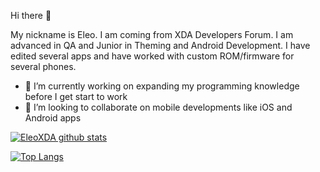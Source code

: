 Hi there 👋

My nickname is Eleo. I am coming from XDA Developers Forum. I am advanced in QA and Junior in Theming and Android Development. I have edited several apps and have worked with custom ROM/firmware for several phones. 

- 🔭 I’m currently working on expanding my programming knowledge before I get start to work
- 👯 I’m looking to collaborate on mobile developments like iOS and Android apps


[![EleoXDA github stats](https://github-readme-stats.vercel.app/api?username=EleoXDA&count_private=true&show_icons=true&theme=radical&hide_rank=false)](https://github.com/anuraghazra/github-readme-stats)

[![Top Langs](https://github-readme-stats.vercel.app/api/top-langs/?username=EleoXDA)](https://github.com/anuraghazra/github-readme-stats)
